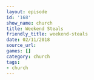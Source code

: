 ```yaml
---
layout: episode
id: '168'
show_name: church
title: Weekend Steals
friendly_title: weekend-steals
date: 02/11/2018
source_url: 
games: []
category: church
tags:
- church
---
```

